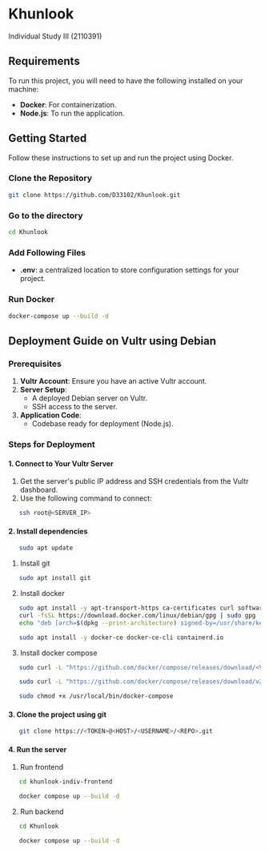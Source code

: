 # Khunlook

Individual Study III (2110391)

## Requirements

To run this project, you will need to have the following installed on your machine:

- **Docker**: For containerization.
- **Node.js**: To run the application.

## Getting Started

Follow these instructions to set up and run the project using Docker.

### Clone the Repository

```bash
git clone https://github.com/D33102/Khunlook.git
```

### Go to the directory

```bash
cd Khunlook
```

### Add Following Files

- **.env**: a centralized location to store configuration settings for your project.

### Run Docker

```bash
docker-compose up --build -d
```

## Deployment Guide on Vultr using Debian

### Prerequisites

1. **Vultr Account**: Ensure you have an active Vultr account.
2. **Server Setup**:
   - A deployed Debian server on Vultr.
   - SSH access to the server.
3. **Application Code**:
   - Codebase ready for deployment (Node.js).

### Steps for Deployment

#### 1. Connect to Your Vultr Server

1. Get the server's public IP address and SSH credentials from the Vultr dashboard.
2. Use the following command to connect:

```bash
   ssh root@<SERVER_IP>
```

#### 2. Install dependencies

```bash
   sudo apt update
```

1. Install git

```bash
   sudo apt install git
```

2. Install docker

```bash
   sudo apt install -y apt-transport-https ca-certificates curl software-properties-common
   curl -fsSL https://download.docker.com/linux/debian/gpg | sudo gpg --dearmor -o /usr/share/keyrings/docker-archive-keyring.gpg
   echo "deb [arch=$(dpkg --print-architecture) signed-by=/usr/share/keyrings/docker-archive-keyring.gpg] https://download.docker.com/linux/debian $(lsb_release -cs) stable" | sudo tee /etc/apt/sources.list.d/docker.list > /dev/null
```

```bash
   sudo apt install -y docker-ce docker-ce-cli containerd.io
```

3. Install docker compose

```bash
   sudo curl -L "https://github.com/docker/compose/releases/download/<VERSION>/docker-compose-$(uname -s)-$(uname -m)" -o /usr/local/bin/docker-compose
```

```bash
   sudo curl -L "https://github.com/docker/compose/releases/download/v2.25.0/docker-compose-$(uname -s)-$(uname -m)" -o /usr/local/bin/docker-compose
```

```bash
   sudo chmod +x /usr/local/bin/docker-compose
```

#### 3. Clone the project using git

```bash
   git clone https://<TOKEN>@<HOST>/<USERNAME>/<REPO>.git
```

#### 4. Run the server

1. Run frontend

```bash
   cd khunlook-indiv-frontend
```

```bash
   docker compose up --build -d
```

2. Run backend

```bash
   cd Khunlook
```

```bash
   docker compose up --build -d
```
